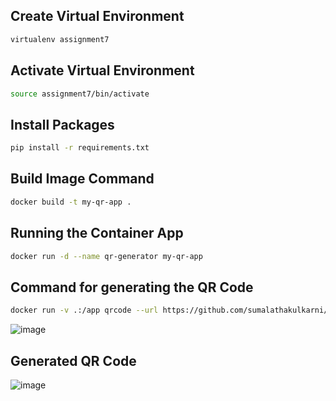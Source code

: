 ## Create Virtual Environment

```sh
virtualenv assignment7
```

## Activate Virtual Environment

```sh
source assignment7/bin/activate
```

## Install Packages

```sh
pip install -r requirements.txt
```

## Build Image Command 

```sh
docker build -t my-qr-app .
```

## Running the Container App

```sh
docker run -d --name qr-generator my-qr-app
```

## Command for generating the QR Code

```sh
docker run -v .:/app qrcode --url https://github.com/sumalathakulkarni/
```
![image](https://github.com/user-attachments/assets/0177ca19-6dbf-461f-a3ad-7db2839e2e19)

## Generated QR Code
![image](https://github.com/user-attachments/assets/df2c5b54-781f-406d-b6a3-42c3f6b38952)
